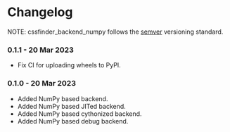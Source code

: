 # Changelog

NOTE: cssfinder_backend_numpy follows the [semver](https://semver.org/)
versioning standard.

### 0.1.1 - 20 Mar 2023

- Fix CI for uploading wheels to PyPI.

### 0.1.0 - 20 Mar 2023

- Added NumPy based backend.
- Added NumPy based JITed backend.
- Added NumPy based cythonized backend.
- Added NumPy based debug backend.
